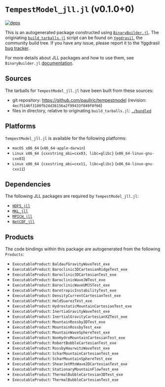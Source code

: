 # `TempestModel_jll.jl` (v0.1.0+0)

[![deps](https://juliahub.com/docs/TempestModel_jll/deps.svg)](https://juliahub.com/ui/Packages/TempestModel_jll/Rx0Tu?page=2)

This is an autogenerated package constructed using [`BinaryBuilder.jl`](https://github.com/JuliaPackaging/BinaryBuilder.jl). The originating [`build_tarballs.jl`](https://github.com/JuliaPackaging/Yggdrasil/blob/1bde9f6d463c54111754d565e73fe1567720eaa5/T/TempestModel/build_tarballs.jl) script can be found on [`Yggdrasil`](https://github.com/JuliaPackaging/Yggdrasil/), the community build tree.  If you have any issue, please report it to the Yggdrasil [bug tracker](https://github.com/JuliaPackaging/Yggdrasil/issues).

For more details about JLL packages and how to use them, see `BinaryBuilder.jl` [documentation](https://juliapackaging.github.io/BinaryBuilder.jl/dev/jll/).

## Sources

The tarballs for `TempestModel_jll.jl` have been built from these sources:

* git repository: https://github.com/paullric/tempestmodel (revision: `4ecf5146f3100fb24d36156a2f99433f049f0f66`)
* files in directory, relative to originating `build_tarballs.jl`: [`./bundled`](https://github.com/JuliaPackaging/Yggdrasil/tree/1bde9f6d463c54111754d565e73fe1567720eaa5/T/TempestModel/bundled)

## Platforms

`TempestModel_jll.jl` is available for the following platforms:

* `macOS x86_64` (`x86_64-apple-darwin`)
* `Linux x86_64 {cxxstring_abi=cxx03, libc=glibc}` (`x86_64-linux-gnu-cxx03`)
* `Linux x86_64 {cxxstring_abi=cxx11, libc=glibc}` (`x86_64-linux-gnu-cxx11`)

## Dependencies

The following JLL packages are required by `TempestModel_jll.jl`:

* [`HDF5_jll`](https://github.com/JuliaBinaryWrappers/HDF5_jll.jl)
* [`MKL_jll`](https://github.com/JuliaBinaryWrappers/MKL_jll.jl)
* [`MPICH_jll`](https://github.com/JuliaBinaryWrappers/MPICH_jll.jl)
* [`NetCDF_jll`](https://github.com/JuliaBinaryWrappers/NetCDF_jll.jl)

## Products

The code bindings within this package are autogenerated from the following `Products`:

* `ExecutableProduct`: `BaldaufGravityWaveTest_exe`
* `ExecutableProduct`: `Baroclinic3DCartesianRidgeTest_exe`
* `ExecutableProduct`: `Baroclinic3DCartesianTest_exe`
* `ExecutableProduct`: `BaroclinicWaveJWTest_exe`
* `ExecutableProduct`: `BaroclinicWaveUMJSTest_exe`
* `ExecutableProduct`: `BarotropicInstabilityTest_exe`
* `ExecutableProduct`: `DensityCurrentCartesianTest_exe`
* `ExecutableProduct`: `HeldSuarezTest_exe`
* `ExecutableProduct`: `HydrostaticMountainCartesianTest_exe`
* `ExecutableProduct`: `InertiaGravityWaveTest_exe`
* `ExecutableProduct`: `InertialGravityCartesianXZTest_exe`
* `ExecutableProduct`: `MountainRossby3DTest_exe`
* `ExecutableProduct`: `MountainRossbyTest_exe`
* `ExecutableProduct`: `MountainWaveSphereTest_exe`
* `ExecutableProduct`: `NonHydroMountainCartesianTest_exe`
* `ExecutableProduct`: `RobertBubbleCartesianTest_exe`
* `ExecutableProduct`: `RossbyHaurwitzWaveTest_exe`
* `ExecutableProduct`: `ScharMountainCartesianTest_exe`
* `ExecutableProduct`: `ScharMountainSphereTest_exe`
* `ExecutableProduct`: `ShearJetMtnWave2DCartesianTest_exe`
* `ExecutableProduct`: `StationaryMountainFlowTest_exe`
* `ExecutableProduct`: `ThermalBubbleCartesian3DTest_exe`
* `ExecutableProduct`: `ThermalBubbleCartesianTest_exe`
